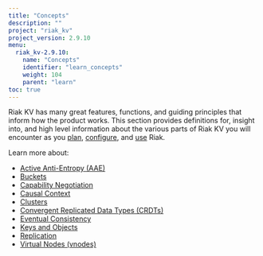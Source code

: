 ```yaml
---
title: "Concepts"
description: ""
project: "riak_kv"
project_version: 2.9.10
menu:
  riak_kv-2.9.10:
    name: "Concepts"
    identifier: "learn_concepts"
    weight: 104
    parent: "learn"
toc: true
---
```


[concept aae]: {{<baseurl>}}riak/kv/2.9.10/learn/concepts/active-anti-entropy
[concept buckets]: {{<baseurl>}}riak/kv/2.9.10/learn/concepts/buckets
[concept cap neg]: {{<baseurl>}}riak/kv/2.9.10/learn/concepts/capability-negotiation
[concept causal context]: {{<baseurl>}}riak/kv/2.9.10/learn/concepts/causal-context
[concept clusters]: {{<baseurl>}}riak/kv/2.9.10/learn/concepts/clusters
[concept crdts]: {{<baseurl>}}riak/kv/2.9.10/learn/concepts/crdts
[concept eventual consistency]: {{<baseurl>}}riak/kv/2.9.10/learn/concepts/eventual-consistency
[concept keys objects]: {{<baseurl>}}riak/kv/2.9.10/learn/concepts/keys-and-objects
[concept replication]: {{<baseurl>}}riak/kv/2.9.10/learn/concepts/replication
[concept strong consistency]: {{<baseurl>}}riak/kv/2.9.10/using/reference/strong-consistency
[concept vnodes]: {{<baseurl>}}riak/kv/2.9.10/learn/concepts/vnodes
[config index]: {{<baseurl>}}riak/kv/2.9.10/configuring
[plan index]: {{<baseurl>}}riak/kv/2.9.10/setup/planning
[use index]: {{<baseurl>}}riak/kv/2.9.10/using/


Riak KV has many great features, functions, and guiding principles that inform how the product works. This section provides definitions for, insight into, and high level information about the various parts of Riak KV you will encounter as you [plan][plan index], [configure][config index], and [use][use index] Riak.  

Learn more about:

* [Active Anti-Entropy (AAE)][concept aae]
* [Buckets][concept buckets]
* [Capability Negotiation][concept cap neg]
* [Causal Context][concept causal context]
* [Clusters][concept clusters]
* [Convergent Replicated Data Types (CRDTs)][concept crdts]
* [Eventual Consistency][concept eventual consistency]
* [Keys and Objects][concept keys objects]
* [Replication][concept replication]
* [Virtual Nodes (vnodes)][concept vnodes]



